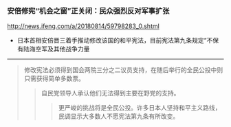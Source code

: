### 安倍修宪“机会之窗”正关闭：民众强烈反对军事扩张
http://news.ifeng.com/a/20180814/59798283_0.shtml
- 日本首相安倍晋三着手推动修改该国的和平宪法，目前宪法第九条规定“不保有陆海空军及其他战争力量
---
>修改宪法必须得到国会两院三分之二议员支持，在随后举行的全民公投中则只需获得简单多数票。
>>自民党领导人承认他们无法得到主要在野党的支持。
>>>更严峻的挑战将是全民公投。许多日本人坚持和平主义路线，民调显示大多数人不愿宪法第九条有所改变。